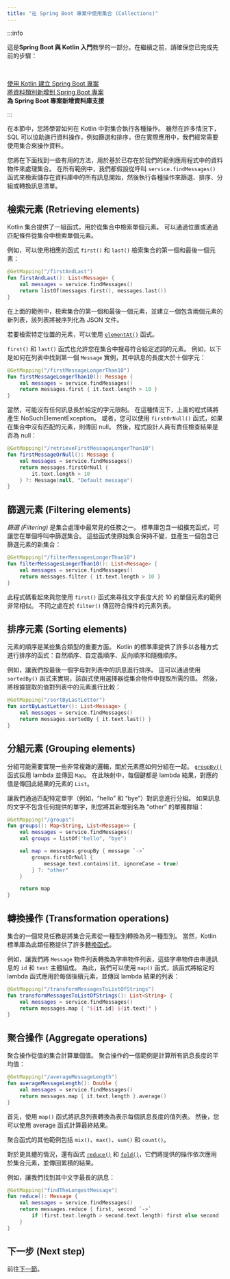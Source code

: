 ```yaml
---
title: "在 Spring Boot 專案中使用集合 (Collections)"
---
```

:::info
<p>
   這是<strong>Spring Boot 與 Kotlin 入門</strong>教學的一部分。在繼續之前，請確保您已完成先前的步驟：
</p><br/>
<p>
   <a href="jvm-create-project-with-spring-boot">使用 Kotlin 建立 Spring Boot 專案</a><br/><a href="jvm-spring-boot-add-data-class">將資料類別新增到 Spring Boot 專案</a><br/><strong>為 Spring Boot 專案新增資料庫支援</strong><br/>
</p>

:::

在本節中，您將學習如何在 Kotlin 中對集合執行各種操作。
雖然在許多情況下，SQL 可以協助進行資料操作，例如篩選和排序，但在實際應用中，我們經常需要使用集合來操作資料。

您將在下面找到一些有用的方法，用於基於已存在於我們的範例應用程式中的資料物件來處理集合。
在所有範例中，我們都假設從呼叫 `service.findMessages()` 函式來檢索儲存在資料庫中的所有訊息開始，然後執行各種操作來篩選、排序、分組或轉換訊息清單。

## 檢索元素 (Retrieving elements)

Kotlin 集合提供了一組函式，用於從集合中檢索單個元素。
可以通過位置或通過匹配條件從集合中檢索單個元素。

例如，可以使用相應的函式 `first()` 和 `last()` 檢索集合的第一個和最後一個元素：

```kotlin
@GetMapping("/firstAndLast")
fun firstAndLast(): List<Message> {
    val messages = service.findMessages()
    return listOf(messages.first(), messages.last())
}
```

在上面的範例中，檢索集合的第一個和最後一個元素，並建立一個包含兩個元素的新列表，該列表將被序列化為 JSON 文件。

若要檢索特定位置的元素，可以使用 [`elementAt()`](https://kotlinlang.org/api/latest/jvm/stdlib/kotlin.collections/element-at.html) 函式。

`first()` 和 `last()` 函式也允許您在集合中搜尋符合給定述詞的元素。
例如，以下是如何在列表中找到第一個 `Message` 實例，其中訊息的長度大於十個字元：

```kotlin
@GetMapping("/firstMessageLongerThan10")
fun firstMessageLongerThan10(): Message {
    val messages = service.findMessages()
    return messages.first { it.text.length > 10 }
}
```

當然，可能沒有任何訊息長於給定的字元限制。
在這種情況下，上面的程式碼將產生 NoSuchElementException。
或者，您可以使用 `firstOrNull()` 函式，如果在集合中沒有匹配的元素，則傳回 null。
然後，程式設計人員有責任檢查結果是否為 null：

```kotlin
@GetMapping("/retrieveFirstMessageLongerThan10")
fun firstMessageOrNull(): Message {
    val messages = service.findMessages()
    return messages.firstOrNull { 
        it.text.length > 10 
    } ?: Message(null, "Default message")
}

```

## 篩選元素 (Filtering elements)

_篩選 (Filtering)_ 是集合處理中最常見的任務之一。
標準庫包含一組擴充函式，可讓您在單個呼叫中篩選集合。
這些函式使原始集合保持不變，並產生一個包含已篩選元素的新集合：

```kotlin
@GetMapping("/filterMessagesLongerThan10")
fun filterMessagesLongerThan10(): List<Message> {
    val messages = service.findMessages()
    return messages.filter { it.text.length > 10 }
}
```

此程式碼看起來與您使用 `first()` 函式來尋找文字長度大於 10 的單個元素的範例非常相似。
不同之處在於 `filter()` 傳回符合條件的元素列表。

## 排序元素 (Sorting elements)

元素的順序是某些集合類型的重要方面。
Kotlin 的標準庫提供了許多以各種方式進行排序的函式：自然順序、自定義順序、反向順序和隨機順序。

例如，讓我們按最後一個字母對列表中的訊息進行排序。
這可以通過使用 `sortedBy()` 函式來實現，該函式使用選擇器從集合物件中提取所需的值。
然後，將根據提取的值對列表中的元素進行比較：

```kotlin
@GetMapping("/sortByLastLetter")
fun sortByLastLetter(): List<Message> {
    val messages = service.findMessages()
    return messages.sortedBy { it.text.last() }
}
```

## 分組元素 (Grouping elements)

分組可能需要實現一些非常複雜的邏輯，關於元素應如何分組在一起。
[`groupBy()`](https://kotlinlang.org/api/latest/jvm/stdlib/kotlin.collections/group-by.html) 函式採用 lambda 並傳回 `Map`。
在此映射中，每個鍵都是 lambda 結果，對應的值是傳回此結果的元素的 `List`。

讓我們通過匹配特定單字（例如，“hello” 和 “bye”）對訊息進行分組。
如果訊息的文字不包含任何提供的單字，則您將其新增到名為 “other” 的單獨群組：

```kotlin
@GetMapping("/groups")
fun groups(): Map<String, List<Message>> {
    val messages = service.findMessages()
    val groups = listOf("hello", "bye")

    val map = messages.groupBy { message `->`
        groups.firstOrNull {
            message.text.contains(it, ignoreCase = true)
        } ?: "other"
    }

    return map
}
```

## 轉換操作 (Transformation operations)

集合的一個常見任務是將集合元素從一種型別轉換為另一種型別。
當然，Kotlin 標準庫為此類任務提供了許多[轉換函式](https://kotlinlang.org/docs/collection-transformations.html)。

例如，讓我們將 `Message` 物件列表轉換為字串物件列表，這些字串物件由串連訊息的 `id` 和 `text` 主體組成。
為此，我們可以使用 `map()` 函式，該函式將給定的 lambda 函式應用於每個後續元素，並傳回 lambda 結果的列表：

```kotlin
@GetMapping("/transformMessagesToListOfStrings")
fun transformMessagesToListOfStrings(): List<String> {
    val messages = service.findMessages()
    return messages.map { "${it.id} ${it.text}" }
}
```

## 聚合操作 (Aggregate operations)

聚合操作從值的集合計算單個值。
聚合操作的一個範例是計算所有訊息長度的平均值：

```kotlin
@GetMapping("/averageMessageLength")
fun averageMessageLength(): Double {
    val messages = service.findMessages()
    return messages.map { it.text.length }.average()
}
```

首先，使用 `map()` 函式將訊息列表轉換為表示每個訊息長度的值列表。
然後，您可以使用 average 函式計算最終結果。

聚合函式的其他範例包括 `mix()`、`max()`、`sum()` 和 `count()`。

對於更具體的情況，還有函式 [`reduce()`](https://kotlinlang.org/api/latest/jvm/stdlib/kotlin.collections/reduce.html) 和 [`fold()`](https://kotlinlang.org/api/latest/jvm/stdlib/kotlin.collections/fold.html)，它們將提供的操作依次應用於集合元素，並傳回累積的結果。

例如，讓我們找到其中文字最長的訊息：

```kotlin
@GetMapping("findTheLongestMessage")
fun reduce(): Message {
    val messages = service.findMessages()
    return messages.reduce { first, second `->`
        if (first.text.length > second.text.length) first else second
    }
}
```

## 下一步 (Next step)

前往[下一節](jvm-spring-boot-using-crudrepository)。